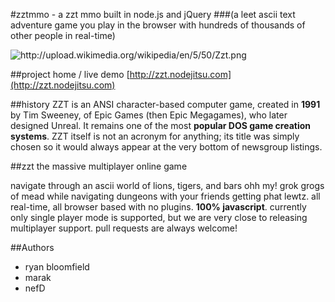 #zztmmo - a zzt mmo built in node.js and jQuery
###(a leet ascii text adventure game you play in the browser with hundreds of thousands of other people in real-time)

<img src = "http://upload.wikimedia.org/wikipedia/en/5/50/Zzt.png" alt = "http://upload.wikimedia.org/wikipedia/en/5/50/Zzt.png">

##project home / live demo
[http://zzt.nodejitsu.com](http://zzt.nodejitsu.com)

##history
ZZT is an ANSI character-based computer game, created in <strong>1991</strong> by Tim Sweeney, of Epic Games (then Epic Megagames), who later designed Unreal. It remains one of the most <strong>popular DOS game creation systems</strong>. ZZT itself is not an acronym for anything; its title was simply chosen so it would always appear at the very bottom of newsgroup listings.

##zzt the massive multiplayer online game


navigate through an ascii world of lions, tigers, and bars ohh my! grok grogs of mead while navigating dungeons with your friends getting phat lewtz. all real-time, all browser based with no plugins. <strong>100% javascript</strong>. currently only single player mode is supported, but we are very close to releasing multiplayer support. pull requests are always welcome!


##Authors

<ul>
  <li>ryan bloomfield</li>
  <li>marak</li>
  <li>nefD</li>
</ul>

  
